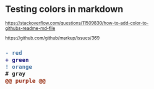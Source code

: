 # Testing colors in markdown

https://stackoverflow.com/questions/11509830/how-to-add-color-to-githubs-readme-md-file

https://github.com/github/markup/issues/369

<h2>

```diff
- red
+ green
! orange
# gray
@@ purple @@
```

